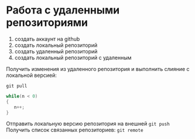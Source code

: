 # Работа с удаленными репозиториями
1. создать аккаунт на github
2. создать локальный репозиторий
3. создать удаленный репозиторий 
4. создать локальный репозиторий с удаленным

Получить изменения из удаленного репозитория и выполнить слияние с локальной версией:
```
git pull
```
```C#
while(n < 0)
{
   n++;
}
```
Отправить локальную версию репозитория на внешней  `git push`
Получить список связанных репозиториев: `git remote`
 

